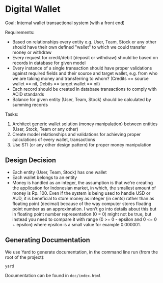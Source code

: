 # Digital Wallet

Goal: Internal wallet transactional system (with a front end)

Requirements:
- Based on relationships every entity e.g. User, Team, Stock or any other should have their own defined "wallet" to which we could transfer money or withdraw
- Every request for credit/debit (deposit or withdraw) should be based on records in database for given model
- Every instance of a single transaction should have proper validations against required fields and their source and target wallet, e.g. from who we are taking money and transferring to whom? (Credits == source wallet == nil, Debits == target wallet == nil)
- Each record should be created in database transactions to comply with ACID standards
- Balance for given entity (User, Team, Stock) should be calculated by summing records

Tasks:
1. Architect generic wallet solution (money manipulation) between entities (User, Stock, Team or any other)
2. Create model relationships and validations for achieving proper calculations of every wallet, transactions
3. Use STI (or any other design pattern) for proper money manipulation

## Design Decision

- Each entity (User, Team, Stock) has one wallet
- Each wallet belongs to an entity
- Money is handled as an integer, the assumption is that we're creating the
  application for Indonesian market, in which, the smallest amount of money is
  Rp. 100. Even if the system is being used to handle USD or AUD, it is
  beneficial to store money as integer (in cents) rather than as floating point
  (decimal) because of the way computer stores floating point number as an
  approximation. I won't go into details about this but in floating point number
  representation (0 = 0) might not be true, but instead you need to compare it
  with range (0 >= 0 - epsilon and 0 <= 0 + epsilon) where epsilon is a small value for example 0.000001.


## Generating Documentation

We use Yard to generate documentation, in the command line run (from the root of the project):

```
yard
```

Documentation can be found in `doc/index.html`